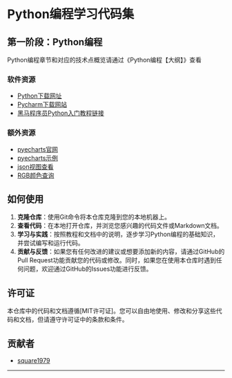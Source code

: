 # Python编程学习代码集 
  
## 第一阶段：Python编程  
  
Python编程章节和对应的技术点概览请通过《Python编程【大纲】》查看  

### 软件资源 

- [Python下载网址](https://www.python.org/downloads/)  
- [Pycharm下载网站](https://www.jetbrains.com/pycharm/)  
- [黑马程序员Python入门教程链接](https://www.bilibili.com/video/BV1qW4y1a7fU)

### 额外资源  

- [pyecharts官网](https://pyecharts.org/)
- [pyecharts示例](https://gallery.pyecharts.org/)
- [json视图查看](https://www.ab173.com/gongju/json/jsonviewernew.php)
- [RGB颜色查询](https://www.ab173.com/gongju/ui/rgb.php) 

  
## 如何使用  
  
1. **克隆仓库**：使用Git命令将本仓库克隆到您的本地机器上。  
2. **查看代码**：在本地打开仓库，并浏览您感兴趣的代码文件或Markdown文档。  
3. **学习与实践**：按照教程和文档中的说明，逐步学习Python编程的基础知识，并尝试编写和运行代码。  
4. **贡献与反馈**：如果您有任何改进的建议或想要添加新的内容，请通过GitHub的Pull Request功能贡献您的代码或修改。同时，如果您在使用本仓库时遇到任何问题，欢迎通过GitHub的Issues功能进行反馈。  
  
## 许可证  
  
本仓库中的代码和文档遵循[MIT许可证]。您可以自由地使用、修改和分享这些代码和文档，但请遵守许可证中的条款和条件。  
  
## 贡献者  
  
- [square1979](https://github.com/square1979) 
  
---  
